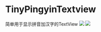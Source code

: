 # TinyPingyinTextview
简单用于显示拼音加汉字的TextView
![](https://images2018.cnblogs.com/blog/596306/201804/596306-20180408164449317-2094149122.png)
![](https://images2018.cnblogs.com/blog/596306/201804/596306-20180408164452967-1071880225.png)
